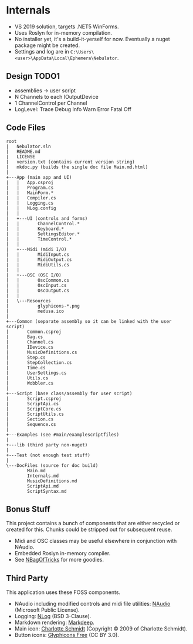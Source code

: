 
# Internals

- VS 2019 solution, targets .NET5 WinForms.
- Uses Roslyn for in-memory compilation.
- No installer yet, it's a build-it-yerself for now. Eventually a nuget package might be created.
- Settings and log are in `C:\Users\<user>\AppData\Local\Ephemera\Nebulator`.

## Design TODO1

- assemblies -> user script
- N Channels to each IOutputDevice
- 1 ChannelControl per Channel
- LogLevel: Trace Debug Info Warn Error Fatal Off

## Code Files

```
root
|   Nebulator.sln 
|   README.md
|   LICENSE
|   version.txt (contains current version string)
|   mkdoc.py (builds the single doc file Main.md.html)
|   
+---App (main app and UI)
|   |   App.csproj
|   |   Program.cs
|   |   MainForm.*
|   |   Compiler.cs
|   |   Logging.cs
|   |   NLog.config
|   |               
|   +---UI (controls and forms)
|   |       ChannelControl.*
|   |       Keyboard.*
|   |       SettingsEditor.*
|   |       TimeControl.*
|   |       
|   +---Midi (midi I/O)
|   |       MidiInput.cs
|   |       MidiOutput.cs
|   |       MidiUtils.cs
|   |                   
|   +---OSC (OSC I/O)
|   |       OscCommon.cs
|   |       OscInput.cs
|   |       OscOutput.cs
|   |       
|   \---Resources
|           glyphicons-*.png
|           medusa.ico
|           
+---Common (separate assembly so it can be linked with the user script)
|       Common.csproj
|       Bag.cs
|       Channel.cs
|       IDevice.cs
|       MusicDefinitions.cs
|       Step.cs
|       StepCollection.cs
|       Time.cs
|       UserSettings.cs
|       Utils.cs
|       Wobbler.cs
|
+---Script (base class/assembly for user script)
|       Script.csproj
|       ScriptApi.cs
|       ScriptCore.cs
|       ScriptUtils.cs
|       Section.cs
|       Sequence.cs
|       
+---Examples (see #main/examplescriptfiles)
|           
+---lib (third party non-nuget)
|       
+---Test (not enough test stuff)
|
\---DocFiles (source for doc build)
        Main.md
        Internals.md
        MusicDefinitions.md
        ScriptApi.md
        ScriptSyntax.md
```
      

## Bonus Stuff
This project contains a bunch of components that are either recycled or created for this. Chunks could be stripped out for subsequent reuse.

- Midi and OSC classes may be useful elsewhere in conjunction with NAudio.
- Embedded Roslyn in-memory compiler.
- See [NBagOfTricks](https://github.com/cepthomas/NBagOfTricks) for more goodies.


## Third Party
This application uses these FOSS components.

- NAudio including modified controls and midi file utilities: [NAudio](https://github.com/naudio/NAudio) (Microsoft Public License).
- Logging: [NLog](http://nlog-project.org/) (BSD 3-Clause).
- Markdown rendering: [Markdeep](https://casual-effects.com/markdeep).
- Main icon: [Charlotte Schmidt](http://pattedemouche.free.fr/) (Copyright © 2009 of Charlotte Schmidt).
- Button icons: [Glyphicons Free](http://glyphicons.com/) (CC BY 3.0).
